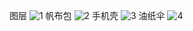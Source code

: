 图层
![1](http://cpjwrtfg.gic.bgp.cnbj01.cdsgss.com/rest/%E6%AF%95%E4%B8%9A%E8%AE%BE%E8%AE%A1/%E8%A1%8D%E7%94%9F%E5%93%81%E8%AE%BE%E8%AE%A1/cc%e5%9b%be%e5%b1%82%202.png)
帆布包
![2](http://cpjwrtfg.gic.bgp.cnbj01.cdsgss.com/rest/%E6%AF%95%E4%B8%9A%E8%AE%BE%E8%AE%A1/%E8%A1%8D%E7%94%9F%E5%93%81%E8%AE%BE%E8%AE%A1/%e5%b8%86%e5%b8%83%e5%8c%85%e8%ae%be%e8%ae%a1.jpg)
手机壳
![3](http://cpjwrtfg.gic.bgp.cnbj01.cdsgss.com/rest/%E6%AF%95%E4%B8%9A%E8%AE%BE%E8%AE%A1/%E8%A1%8D%E7%94%9F%E5%93%81%E8%AE%BE%E8%AE%A1/%e6%89%8b%e6%9c%ba%e5%a3%b3%e8%ae%be%e8%ae%a1.jpg)
油纸伞
![4](http://cpjwrtfg.gic.bgp.cnbj01.cdsgss.com/rest/%E6%AF%95%E4%B8%9A%E8%AE%BE%E8%AE%A1/%E8%A1%8D%E7%94%9F%E5%93%81%E8%AE%BE%E8%AE%A1/%e6%b2%b9%e7%ba%b8%e4%bc%9e%e8%ae%be%e8%ae%a1.jpg)

